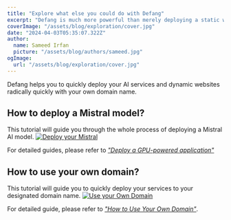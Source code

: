 ```yaml
---
title: "Explore what else you could do with Defang"
excerpt: "Defang is much more powerful than merely deploying a static webpage. We understand that you need to constantly manage your database, exchange information through APIs, and have AI support your service, among other requirements. Defang has got you covered. Click the title to discover how Defang excels in these areas."
coverImage: "/assets/blog/exploration/cover.jpg"
date: "2024-04-03T05:35:07.322Z"
author:
  name: Sameed Irfan
  picture: "/assets/blog/authors/sameed.jpg"
ogImage:
  url: "/assets/blog/exploration/cover.jpg"
---
```


Defang helps you to quickly deploy your AI services and dynamic websites radically quickly with your own domain name.

## How to deploy a Mistral model?
This tutorial will guide you through the whole process of deploying a Mistral AI model.
[![Deploy your Mistral](/assets/blog/embeddedVideos/deployMistral.jpeg)](https://www.youtube.com/watch?v=n4RlMpsdTbs)

For detailed guides, please refer to *["Deploy a GPU-powered application"](https://docs.defang.io/docs/tutorials/deploy-with-gpu)*

## How to use your own domain?
This tutorial will guide you to quickly deploy your services to your designated domain name. 
[![Use your Own Domain](/assets/blog/embeddedVideos/useyourdomain.jpeg)](https://www.youtube.com/watch?v=n4RlMpsdTbs&t=159s)

For detailed guide, please refer to *["How to Use Your Own Domain"](https://docs.defang.io/docs/tutorials/use-your-own-domain-name)*.


